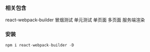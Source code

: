 ### 相关包含
react-webpack-builder 冒烟测试 单元测试 单页面 多页面 服务端渲染

### 安装
```js
npm i react-webpack-builder -D
```

